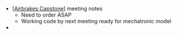 - [[Airbrakes Capstone]] meeting notes
	- Need to order ASAP
	- Working code by next meeting ready for mechatronic model
-

[//begin]: # "Autogenerated link references for markdown compatibility"
[Airbrakes Capstone]: <../pages-ls/Airbrakes Capstone> "Airbrakes Capstone"
[//end]: # "Autogenerated link references"
